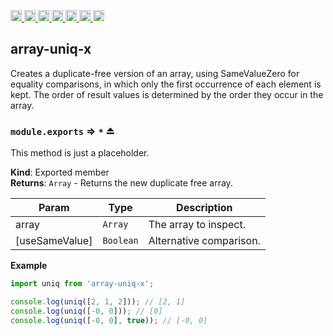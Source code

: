 <a
  href="https://travis-ci.org/Xotic750/array-uniq-x"
  title="Travis status">
<img
  src="https://travis-ci.org/Xotic750/array-uniq-x.svg?branch=master"
  alt="Travis status" height="18">
</a>
<a
  href="https://david-dm.org/Xotic750/array-uniq-x"
  title="Dependency status">
<img src="https://david-dm.org/Xotic750/array-uniq-x/status.svg"
  alt="Dependency status" height="18"/>
</a>
<a
  href="https://david-dm.org/Xotic750/array-uniq-x?type=dev"
  title="devDependency status">
<img src="https://david-dm.org/Xotic750/array-uniq-x/dev-status.svg"
  alt="devDependency status" height="18"/>
</a>
<a
  href="https://badge.fury.io/js/array-uniq-x"
  title="npm version">
<img src="https://badge.fury.io/js/array-uniq-x.svg"
  alt="npm version" height="18">
</a>
<a
  href="https://www.jsdelivr.com/package/npm/array-uniq-x"
  title="jsDelivr hits">
<img src="https://data.jsdelivr.com/v1/package/npm/array-uniq-x/badge?style=rounded"
  alt="jsDelivr hits" height="18">
</a>
<a
  href="https://bettercodehub.com/results/Xotic750/array-uniq-x"
  title="bettercodehub score">
<img src="https://bettercodehub.com/edge/badge/Xotic750/array-uniq-x?branch=master"
  alt="bettercodehub score" height="18">
</a>
<a
  href="https://coveralls.io/github/Xotic750/array-uniq-x?branch=master"
  title="Coverage Status">
<img src="https://coveralls.io/repos/github/Xotic750/array-uniq-x/badge.svg?branch=master"
  alt="Coverage Status" height="18">
</a>

<a name="module_array-uniq-x"></a>

## array-uniq-x

Creates a duplicate-free version of an array, using SameValueZero for equality comparisons,
in which only the first occurrence of each element is kept. The order of result values is
determined by the order they occur in the array.

<a name="exp_module_array-uniq-x--module.exports"></a>

### `module.exports` ⇒ <code>\*</code> ⏏

This method is just a placeholder.

**Kind**: Exported member  
**Returns**: <code>Array</code> - Returns the new duplicate free array.

| Param          | Type                 | Description             |
| -------------- | -------------------- | ----------------------- |
| array          | <code>Array</code>   | The array to inspect.   |
| [useSameValue] | <code>Boolean</code> | Alternative comparison. |

**Example**

```js
import uniq from 'array-uniq-x';

console.log(uniq([2, 1, 2])); // [2, 1]
console.log(uniq([-0, 0])); // [0]
console.log(uniq([-0, 0], true)); // [-0, 0]
```
